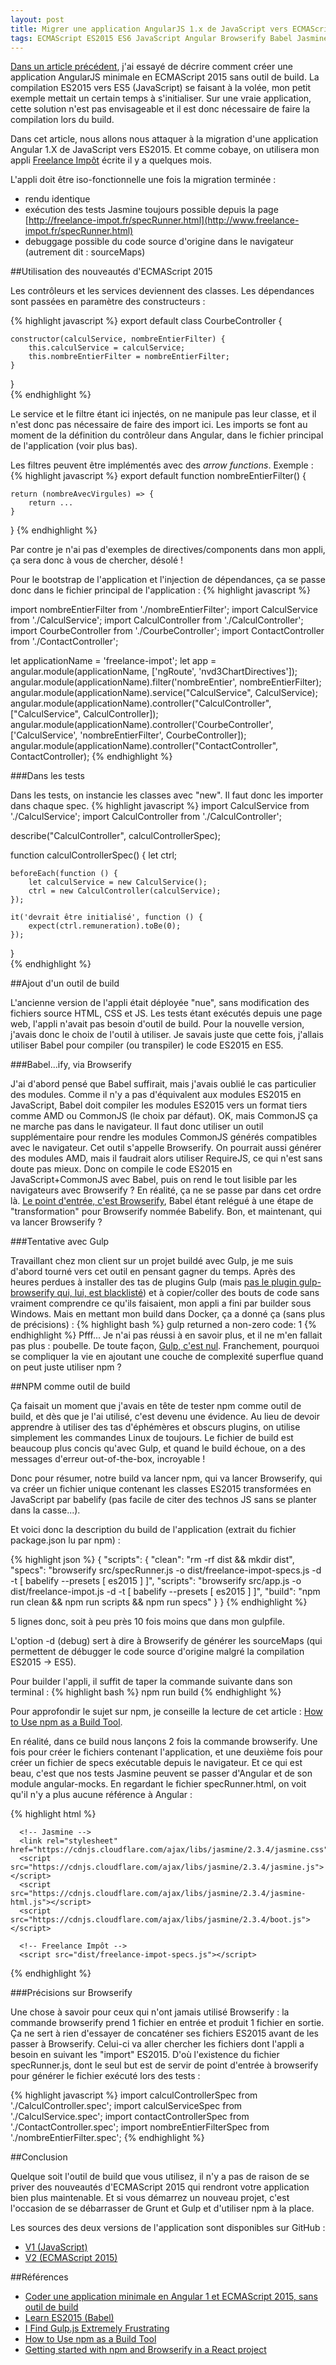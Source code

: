 ```yaml
---
layout: post
title: Migrer une application AngularJS 1.x de JavaScript vers ECMAScript 2015 avec npm
tags: ECMAScript ES2015 ES6 JavaScript Angular Browserify Babel Jasmine Gulp npm Docker
---
```

[Dans un article précédent](https://jffourmond.github.io/2015/12/05/appli-angular-ES6-minimale/), 
j'ai essayé de décrire comment créer une application AngularJS minimale en ECMAScript 2015 sans outil de build. 
La compilation ES2015 vers ES5 (JavaScript) se faisant à la volée, mon petit exemple mettait un certain temps à s'initialiser. 
Sur une vraie application, cette solution n'est pas envisageable et il est donc nécessaire de faire la compilation lors du build.

Dans cet article, nous allons nous attaquer à la migration d'une application Angular 1.X de JavaScript vers ES2015. 
Et comme cobaye, on utilisera mon appli [Freelance Impôt](http://www.freelance-impot.fr) écrite il y a quelques mois.

L'appli doit être iso-fonctionnelle une fois la migration terminée : 

- rendu identique
- exécution des tests Jasmine toujours possible depuis la page [http://freelance-impot.fr/specRunner.html](http://www.freelance-impot.fr/specRunner.html)
- debuggage possible du code source d'origine dans le navigateur (autrement dit : sourceMaps)

##Utilisation des nouveautés d'ECMAScript 2015

Les contrôleurs et les services deviennent des classes. Les dépendances sont passées en paramètre des constructeurs :

{% highlight javascript %} 
export default class CourbeController {

    constructor(calculService, nombreEntierFilter) {
        this.calculService = calculService;
        this.nombreEntierFilter = nombreEntierFilter;
    }
}    
{% endhighlight %} 

Le service et le filtre étant ici injectés, on ne manipule pas leur classe, et il n'est donc pas nécessaire de faire des import ici.
Les imports se font au moment de la définition du contrôleur dans Angular, dans le fichier principal de l'application (voir plus bas).

Les filtres peuvent être implémentés avec des *arrow functions*. Exemple : 
{% highlight javascript %} 
export default function nombreEntierFilter() {

    return (nombreAvecVirgules) => {
        return ...
    }
}
{% endhighlight %} 

Par contre je n'ai pas d'exemples de directives/components dans mon appli, ça sera donc à vous de chercher, désolé !

Pour le bootstrap de l'application et l'injection de dépendances, ça se passe donc dans le fichier principal de l'application : 
{% highlight javascript %} 

import nombreEntierFilter from './nombreEntierFilter';
import CalculService from './CalculService';
import CalculController from './CalculController';
import CourbeController from './CourbeController';
import ContactController from './ContactController';

let applicationName = 'freelance-impot';
let app = angular.module(applicationName, ['ngRoute', 'nvd3ChartDirectives']);
angular.module(applicationName).filter('nombreEntier', nombreEntierFilter);
angular.module(applicationName).service("CalculService", CalculService);
angular.module(applicationName).controller("CalculController", ["CalculService", CalculController]);
angular.module(applicationName).controller('CourbeController', ['CalculService', 'nombreEntierFilter', CourbeController]);
angular.module(applicationName).controller("ContactController", ContactController);
{% endhighlight %} 

###Dans les tests

Dans les tests, on instancie les classes avec "new". Il faut donc les importer dans chaque spec.
{% highlight javascript %} 
import CalculService from './CalculService';
import CalculController from './CalculController';

describe("CalculController", calculControllerSpec);

function calculControllerSpec() {
    let ctrl;

    beforeEach(function () {
        let calculService = new CalculService();
        ctrl = new CalculController(calculService);
    });

    it('devrait être initialisé', function () {
        expect(ctrl.remuneration).toBe(0);
    });
}    
{% endhighlight %} 

##Ajout d'un outil de build

L'ancienne version de l'appli était déployée "nue", sans modification des fichiers source HTML, CSS et JS. 
Les tests étant exécutés depuis une page web, l'appli n'avait pas besoin d'outil de build. 
Pour la nouvelle version, j'avais donc le choix de l'outil à utiliser. 
Je savais juste que cette fois, j'allais utiliser Babel pour compiler (ou transpiler) le code ES2015 en ES5.

###Babel...ify, via Browserify

J'ai d'abord pensé que Babel suffirait, mais j'avais oublié le cas particulier des modules. 
Comme il n'y a pas d'équivalent aux modules ES2015 en JavaScript, Babel doit compiler les modules ES2015 vers un format tiers comme AMD ou CommonJS (le choix par défaut). 
OK, mais CommonJS ça ne marche pas dans le navigateur. Il faut donc utiliser un outil supplémentaire pour rendre les modules CommonJS générés compatibles avec le navigateur. 
Cet outil s'appelle Browserify. On pourrait aussi générer des modules AMD, mais il faudrait alors utiliser RequireJS, ce qui n'est sans doute pas mieux. 
Donc on compile le code ES2015 en JavaScript+CommonJS avec Babel, puis on rend le tout lisible par les navigateurs avec Browserify ? En réalité, ça ne se passe par dans cet ordre là. 
[Le point d'entrée, c'est Browserify](http://codeutopia.net/blog/2016/01/25/getting-started-with-npm-and-browserify-in-a-react-project/), 
Babel étant relégué à une étape de "transformation" pour Browserify nommée Babelify. 
Bon, et maintenant, qui va lancer Browserify ?

###Tentative avec Gulp

Travaillant chez mon client sur un projet buildé avec Gulp, je me suis d'abord tourné vers cet outil en pensant gagner du temps. 
Après des heures perdues à installer des tas de plugins Gulp (mais [pas le plugin gulp-browserify qui, lui, est blacklisté](https://github.com/gulpjs/plugins/issues/47)) 
et à copier/coller des bouts de code sans vraiment comprendre ce qu'ils faisaient, mon appli a fini par builder sous Windows. 
Mais en mettant mon build dans Docker, ça a donné ça (sans plus de précisions) : 
{% highlight bash %} 
gulp returned a non-zero code: 1 
{% endhighlight %}
Pfff... Je n'ai pas réussi à en savoir plus, et il ne m'en fallait pas plus : poubelle. De toute façon, [Gulp, c'est nul](https://www.tildedave.com/2015/01/07/i-find-gulp-extremely-frustrating.html). 
Franchement, pourquoi se compliquer la vie en ajoutant une couche de complexité superflue quand on peut juste utiliser npm ?

##NPM comme outil de build

Ça faisait un moment que j'avais en tête de tester npm comme outil de build, et dès que je l'ai utilisé, c'est devenu une évidence. 
Au lieu de devoir apprendre à utiliser des tas d'éphémères et obscurs plugins, on utilise simplement les commandes Linux de toujours. 
Le fichier de build est beaucoup plus concis qu'avec Gulp, et quand le build échoue, on a des messages d'erreur out-of-the-box, incroyable !

Donc pour résumer, notre build va lancer npm, qui va lancer Browserify, qui va créer un fichier unique contenant les classes ES2015 transformées en JavaScript par babelify 
(pas facile de citer des technos JS sans se planter dans la casse...). 

Et voici donc la description du build de l'application (extrait du fichier package.json lu par npm) : 

{% highlight json %} 
{
  "scripts": {
      "clean": "rm -rf dist && mkdir dist",
      "specs": "browserify src/specRunner.js -o dist/freelance-impot-specs.js -d -t [ babelify --presets [ es2015 ] ]",
      "scripts": "browserify src/app.js -o dist/freelance-impot.js -d -t [ babelify --presets [ es2015 ] ]",
      "build": "npm run clean && npm run scripts && npm run specs"
  }
}
{% endhighlight %}  

5 lignes donc, soit à peu près 10 fois moins que dans mon gulpfile.

L'option -d (debug) sert à dire à Browserify de générer les sourceMaps (qui permettent de débugger le code source d'origine malgré la compilation ES2015 -> ES5).

Pour builder l'appli, il suffit de taper la commande suivante dans son terminal : 
{% highlight bash %} 
npm run build
{% endhighlight %} 

Pour approfondir le sujet sur npm, je conseille la lecture de cet article : [How to Use npm as a Build Tool](http://blog.keithcirkel.co.uk/how-to-use-npm-as-a-build-tool/).

En réalité, dans ce build nous lançons 2 fois la commande browserify. Une fois pour créer le fichiers contenant l'application, et une deuxième fois pour créer un fichier de specs exécutable depuis le navigateur. 
Et ce qui est beau, c'est que nos tests Jasmine peuvent se passer d'Angular et de son module angular-mocks. 
En regardant le fichier specRunner.html, on voit qu'il n'y a plus aucune référence à Angular : 

{% highlight html %} 
<html>
  <head>
      <meta charset="utf-8">
      <title>Jasmine Spec Runner v2.3.4</title>

      <!-- Jasmine -->
      <link rel="stylesheet" href="https://cdnjs.cloudflare.com/ajax/libs/jasmine/2.3.4/jasmine.css">
      <script src="https://cdnjs.cloudflare.com/ajax/libs/jasmine/2.3.4/jasmine.js"></script>
      <script src="https://cdnjs.cloudflare.com/ajax/libs/jasmine/2.3.4/jasmine-html.js"></script>
      <script src="https://cdnjs.cloudflare.com/ajax/libs/jasmine/2.3.4/boot.js"></script>

      <!-- Freelance Impôt -->
      <script src="dist/freelance-impot-specs.js"></script>
  </head>
</html>
{% endhighlight %}

###Précisions sur Browserify

Une chose à savoir pour ceux qui n'ont jamais utilisé Browserify : la commande browserify prend 1 fichier en entrée et produit 1 fichier en sortie. 
Ça ne sert à rien d'essayer de concaténer ses fichiers ES2015 avant de les passer à Browserify. Celui-ci va aller chercher les fichiers dont l'appli a besoin en suivant les "import" ES2015. 
D'où l'existence du fichier specRunner.js, dont le seul but est de servir de point d'entrée à browserify pour générer le fichier exécuté lors des tests : 

{% highlight javascript %} 
import calculControllerSpec from './CalculController.spec';
import calculServiceSpec from './CalculService.spec';
import contactControllerSpec from './ContactController.spec';
import nombreEntierFilterSpec from './nombreEntierFilter.spec';
{% endhighlight %}

##Conclusion

Quelque soit l'outil de build que vous utilisez, il n'y a pas de raison de se priver des nouveautés d'ECMAScript 2015 qui rendront votre application bien plus maintenable. 
Et si vous démarrez un nouveau projet, c'est l'occasion de se débarrasser de Grunt et Gulp et d'utiliser npm à la place.

Les sources des deux versions de l'application sont disponibles sur GitHub : 

- [V1 (JavaScript)](https://github.com/jffourmond/freelance-impot/tree/1.0.0-2015-js)
- [V2 (ECMAScript 2015)](https://github.com/jffourmond/freelance-impot/tree/2.0.0-2015-es6)

##Références

- [Coder une application minimale en Angular 1 et ECMAScript 2015, sans outil de build](https://jffourmond.github.io/2015/12/05/appli-angular-ES6-minimale/)
- [Learn ES2015 (Babel)](http://babeljs.io/docs/learn-es2015/)
- [I Find Gulp.js Extremely Frustrating](https://www.tildedave.com/2015/01/07/i-find-gulp-extremely-frustrating.html)
- [How to Use npm as a Build Tool](http://blog.keithcirkel.co.uk/how-to-use-npm-as-a-build-tool/)
- [Getting started with npm and Browserify in a React project](http://codeutopia.net/blog/2016/01/25/getting-started-with-npm-and-browserify-in-a-react-project/)

